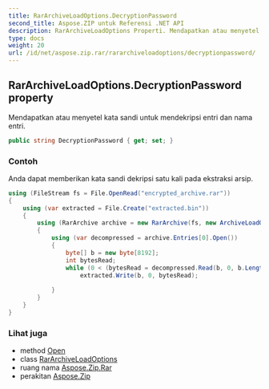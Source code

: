 ```yaml
---
title: RarArchiveLoadOptions.DecryptionPassword
second_title: Aspose.ZIP untuk Referensi .NET API
description: RarArchiveLoadOptions Properti. Mendapatkan atau menyetel kata sandi untuk mendekripsi entri dan nama entri.
type: docs
weight: 20
url: /id/net/aspose.zip.rar/rararchiveloadoptions/decryptionpassword/
---
```

## RarArchiveLoadOptions.DecryptionPassword property

Mendapatkan atau menyetel kata sandi untuk mendekripsi entri dan nama entri.

```csharp
public string DecryptionPassword { get; set; }
```

### Contoh

Anda dapat memberikan kata sandi dekripsi satu kali pada ekstraksi arsip.

```csharp
using (FileStream fs = File.OpenRead("encrypted_archive.rar"))
{
    using (var extracted = File.Create("extracted.bin"))
    {
        using (RarArchive archive = new RarArchive(fs, new ArchiveLoadOptions() { DecryptionPassword = "p@s$" }))
        {
            using (var decompressed = archive.Entries[0].Open())
            {
                byte[] b = new byte[8192];
                int bytesRead;
                while (0 < (bytesRead = decompressed.Read(b, 0, b.Length)))
                    extracted.Write(b, 0, bytesRead);
                
            }
        }
    }
}
```

### Lihat juga

* method [Open](../../rararchiveentry/open/)
* class [RarArchiveLoadOptions](../)
* ruang nama [Aspose.Zip.Rar](../../rararchiveloadoptions/)
* perakitan [Aspose.Zip](../../../)



